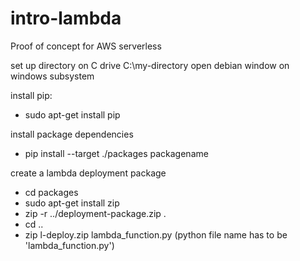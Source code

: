 # intro-lambda
Proof of concept for AWS serverless

set up directory on C drive C:\my-directory
open debian window on windows subsystem

install pip:
  - sudo apt-get install pip

install package dependencies
  - pip install --target ./packages packagename

create a lambda deployment package
  - cd packages
  - sudo apt-get install zip 
  - zip -r ../deployment-package.zip .
  - cd ..
  - zip l-deploy.zip lambda_function.py  (python file name has to be 'lambda_function.py')

